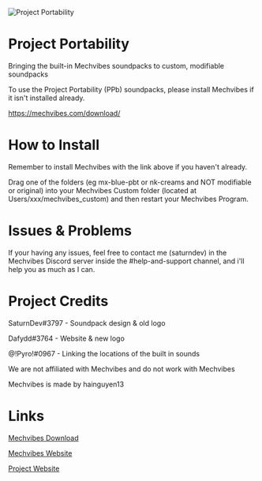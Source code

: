 ![Project Portability](https://i.ibb.co/D8L1kcF/current-logo.png)

# Project Portability

Bringing the built-in Mechvibes soundpacks to custom, modifiable soundpacks



To use the Project Portability (PPb) soundpacks, please install Mechvibes if it isn't installed already.

https://mechvibes.com/download/





# How to Install

Remember to install Mechvibes with the link above if you haven't already.

Drag one of the folders (eg mx-blue-pbt or nk-creams and NOT modifiable or original) into your Mechvibes Custom folder (located at Users/xxx/mechvibes_custom) and then restart your Mechvibes Program.



# Issues & Problems

If your having any issues, feel free to contact me (saturndev) in the Mechvibes Discord server inside the #help-and-support channel, and i'll help you as much as I can.





# Project Credits

SaturnDev#3797 - Soundpack design & old logo

Dafydd#3764 - Website & new logo

@!Pyro!#0967 - Linking the locations of the built in sounds



We are not affiliated with Mechvibes and do not work with Mechvibes

Mechvibes is made by hainguyen13



# Links

[Mechvibes Download](https://mechvibes.com/download/)

[Mechvibes Website](https://mechvibes.com/)

[Project Website](https://teamgrief.github.io/portability/)
